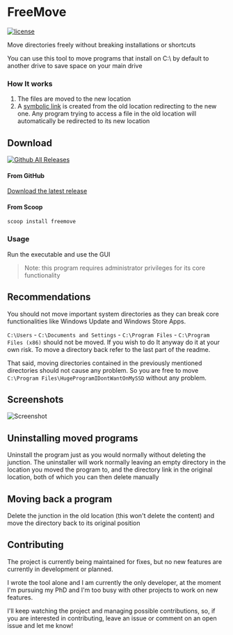 # FreeMove
[![license](https://img.shields.io/github/license/ImDema/FreeMove.svg)](https://github.com/imDema/FreeMove/blob/master/LICENSE.txt)

Move directories freely without breaking installations or shortcuts

You can use this tool to move programs that install on C:\ by default to another drive to save space on your main drive

### How It works
1. The files are moved to the new location
2. A [symbolic link](https://www.wikiwand.com/en/NTFS_junction_point) is created from the old location redirecting to the new one. Any program trying to access a file in the old location will automatically be redirected to its new location

## Download
[![Github All Releases](https://img.shields.io/github/downloads/imDema/FreeMove/total.svg)](https://github.com/imDema/FreeMove/releases/latest)

#### From GitHub

[Download the latest release](https://github.com/imDema/FreeMove/releases/latest)

#### From Scoop

```
scoop install freemove
```

### Usage

Run the executable and use the GUI

> Note: this program requires administrator privileges for its core functionality

## Recommendations
You should not move important system directories as they can break core functionalities like Windows Update and Windows Store Apps.

`C:\Users` - `C:\Documents and Settings` - `C:\Program Files` - `C:\Program Files (x86)` should not be moved. If you wish to do It anyway do it at your own risk. To move a directory back refer to the last part of the readme.

That said, moving directories contained in the previously mentioned directories should not cause any problem. So you are free to move `C:\Program Files\HugeProgramIDontWantOnMySSD` without any problem.

## Screenshots
![Screenshot](http://i.imgur.com/fW6ZEg3.png)

## Uninstalling moved programs
Uninstall the program just as you would normally without deleting the junction. The uninstaller will work normally leaving an empty directory in the location you moved the program to, and the directory link in the original location, both of which you can then delete manually

## Moving back a program
Delete the junction in the old location (this won't delete the content) and move the directory back to its original position

## Contributing

The project is currently being maintained for fixes, but no new features are currently in development or planned.

I wrote the tool alone and I am currently the only developer, at the moment I'm pursuing my PhD and I'm too busy with other projects to work on new features.

I'll keep watching the project and managing possible contributions, so, if you are interested in contributing, leave an issue or comment on an open issue and let me know!
